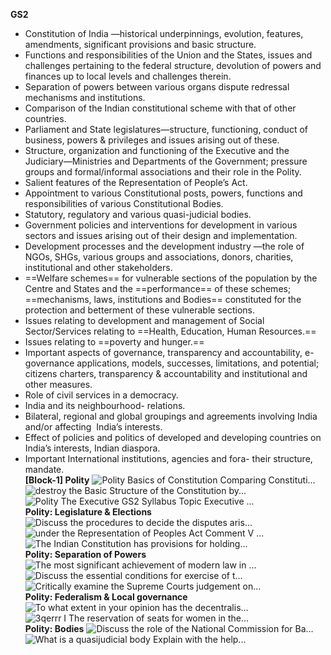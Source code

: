 **GS2**

- Constitution of India —historical underpinnings, evolution, features, amendments, significant provisions and basic structure.
- Functions and responsibilities of the Union and the States, issues and challenges pertaining to the federal structure, devolution of powers and finances up to local levels and challenges therein.
- Separation of powers between various organs dispute redressal mechanisms and institutions.
- Comparison of the Indian constitutional scheme with that of other countries.
- Parliament and State legislatures—structure, functioning, conduct of business, powers & privileges and issues arising out of these.
- Structure, organization and functioning of the Executive and the Judiciary—Ministries and Departments of the Government; pressure groups and formal/informal associations and their role in the Polity.
- Salient features of the Representation of People’s Act.
- Appointment to various Constitutional posts, powers, functions and responsibilities of various Constitutional Bodies.
- Statutory, regulatory and various quasi-judicial bodies.
- Government policies and interventions for development in various sectors and issues arising out of their design and implementation.
- Development processes and the development industry —the role of NGOs, SHGs, various groups and associations, donors, charities, institutional and other stakeholders.
- ==Welfare schemes== for vulnerable sections of the population by the Centre and States and the ==performance== of these schemes; ==mechanisms, laws, institutions and Bodies== constituted for the protection and betterment of these vulnerable sections.
- Issues relating to development and management of Social Sector/Services relating to ==Health, Education, Human Resources.==
- Issues relating to ==poverty and hunger.==
- Important aspects of governance, transparency and accountability, e-governance applications, models, successes, limitations, and potential; citizens charters, transparency & accountability and institutional and other measures. 
- Role of civil services in a democracy.
- India and its neighbourhood- relations.
- Bilateral, regional and global groupings and agreements involving India and/or affecting  India’s interests.
- Effect of policies and politics of developed and developing countries on India’s interests, Indian diaspora.
- Important International institutions, agencies and fora- their structure, mandate.     
**[Block-1] Polity**
 ![Polity Basics of Constitution Comparing Constituti...](Obsidian-files/Media/Exported%20image%2020250604234537-0.png)  
![destroy the Basic Structure of the Constitution by...](Obsidian-files/Media/Exported%20image%2020250604234544-1.png)  
![Polity The Executive GS2 Syllabus Topic Executive ...](Obsidian-files/Media/Exported%20image%2020250604234546-2.png)   
**Polity: Legislature & Elections**
 ![Discuss the procedures to decide the disputes aris...](Obsidian-files/Media/Exported%20image%2020250604234548-3.png)  
![under the Representation of Peoples Act Comment V ...](Obsidian-files/Media/Exported%20image%2020250604234550-4.png)  
![The Indian Constitution has provisions for holding...](Obsidian-files/Media/Exported%20image%2020250604234552-5.png)   
**Polity: Separation of Powers**
 ![The most significant achievement of modern law in ...](Obsidian-files/Media/Exported%20image%2020250604234554-6.png)  
![Discuss the essential conditions for exercise of t...](Obsidian-files/Media/Exported%20image%2020250604234555-7.png)  
![Critically examine the Supreme Courts judgement on...](Obsidian-files/Media/Exported%20image%2020250604234601-8.png)   
**Polity: Federalism & Local governance**
 ![To what extent in your opinion has the decentralis...](Obsidian-files/Media/Exported%20image%2020250604234603-9.png)  
![3qerrr I The reservation of seats for women in the...](Obsidian-files/Media/Exported%20image%2020250604234604-10.png)   
**Polity: Bodies**
 ![Discuss the role of the National Commission for Ba...](Obsidian-files/Media/Exported%20image%2020250604234606-11.png)  
![What is a quasijudicial body Explain with the help...](Obsidian-files/Media/Exported%20image%2020250604234607-12.png)